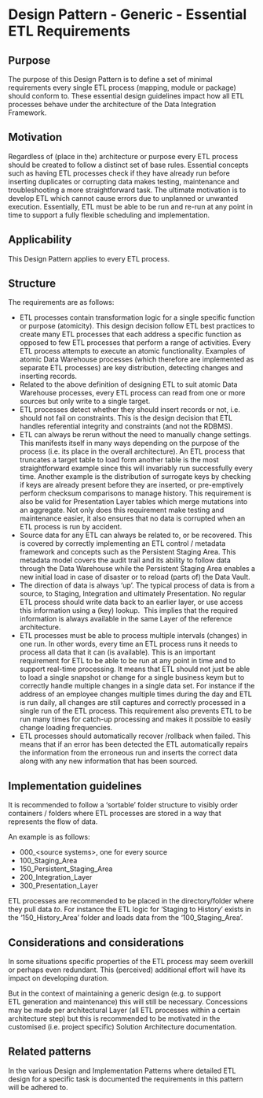 # Design Pattern - Generic - Essential ETL Requirements

## Purpose
The purpose of this Design Pattern is to define a set of minimal requirements every single ETL process (mapping, module or package) should conform to. These essential design guidelines impact how all ETL processes behave under the architecture of the Data Integration Framework.

## Motivation
Regardless of (place in the) architecture or purpose every ETL process should be created to follow a distinct set of base rules. Essential concepts such as having ETL processes check if they have already run before inserting duplicates or corrupting data makes testing, maintenance and troubleshooting a more straightforward task. The ultimate motivation is to develop ETL which cannot cause errors due to unplanned or unwanted execution. Essentially, ETL must be able to be run and re-run at any point in time to support a fully flexible scheduling and implementation.

## Applicability
This Design Pattern applies to every ETL process.

## Structure
The requirements are as follows:
* ETL processes contain transformation logic for a single specific function or purpose (atomicity). This design decision follow ETL best practices to create many ETL processes that each address a specific function as opposed to few ETL processes that perform a range of activities. Every ETL process attempts to execute an atomic functionality. Examples of atomic Data Warehouse processes (which therefore are implemented as separate ETL processes) are key distribution, detecting changes and inserting records.
* Related to the above definition of designing ETL to suit atomic Data Warehouse processes, every ETL process can read from one or more sources but only write to a single target.
* ETL processes detect whether they should insert records or not, i.e. should not fail on constraints. This is the design decision that ETL handles referential integrity and constraints (and not the RDBMS).
* ETL can always be rerun without the need to manually change settings. This manifests itself in many ways depending on the purpose of the process (i.e. its place in the overall architecture). An ETL process that truncates a target table to load form another table is the most straightforward example since this will invariably run successfully every time. Another example is the distribution of surrogate keys by checking if keys are already present before they are inserted, or pre-emptively perform checksum comparisons to manage history. This requirement is also be valid for Presentation Layer tables which merge mutations into an aggregate. Not only does this requirement make testing and maintenance easier, it also ensures that no data is corrupted when an ETL process is run by accident.
* Source data for any ETL can always be related to, or be recovered. This is covered by correctly implementing an ETL control / metadata framework and concepts such as the Persistent Staging Area. This metadata model covers the audit trail and its ability to follow data through the Data Warehouse while the Persistent Staging Area enables a new initial load in case of disaster or to reload (parts of) the Data Vault.
* The direction of data is always ‘up’. The typical process of data is from a source, to Staging, Integration and ultimately Presentation. No regular ETL process should write data back to an earlier layer, or use access this information using a (key) lookup.  This implies that the required information is always available in the same Layer of the reference architecture.
* ETL processes must be able to process multiple intervals (changes) in one run. In other words, every time an ETL process runs it needs to process all data that it can (is available). This is an important requirement for ETL to be able to be run at any point in time and to support real-time processing. It means that ETL should not just be able to load a single snapshot or change for a single business keym but to correctly handle multiple changes in a single data set. For instance if the address of an employee changes multiple times during the day and ETL is run daily, all changes are still captures and correctly processed in a single run of the ETL process. This requirement also prevents ETL to be run many times for catch-up processing and makes it possible to easily change loading frequencies.
* ETL processes should automatically recover /rollback when failed. This means that if an error has been detected the ETL automatically repairs the information from the erroneous run and inserts the correct data along with any new information that has been sourced.

## Implementation guidelines
It is recommended to follow a ‘sortable’ folder structure to visibly order containers / folders where ETL processes are stored in a way that represents the flow of data. 

An example is as follows:
* 000_\<source systems\>, one for every source
* 100_Staging_Area
* 150_Persistent_Staging_Area
* 200_Integration_Layer
* 300_Presentation_Layer

ETL processes are recommended to be placed in the directory/folder where they pull data _to_. For instance the ETL logic for ‘Staging to History’ exists in the ‘150_History_Area’ folder and loads data from the ‘100_Staging_Area’.

## Considerations and considerations
In some situations specific properties of the ETL process may seem overkill or perhaps even redundant. This (perceived) additional effort will have its impact on developing duration. 

But in the context of maintaining a generic design (e.g. to support ETL generation and maintenance) this will still be necessary. Concessions may be made per architectural Layer (all ETL processes within a certain architecture step) but this is recommended to be motivated in the customised (i.e. project specific) Solution Architecture documentation.

## Related patterns
In the various Design and Implementation Patterns where detailed ETL design for a specific task is documented the requirements in this pattern will be adhered to.
